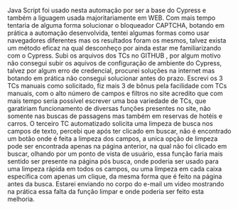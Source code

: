 Java Script foi usado nesta automação por ser a base do Cypress e também a liguagem usada majoritariamente em WEB.
Com mais tempo tentaria de alguma forma solucionar o bloqueador CAPTCHA, botando em prática a automação desenvolvida, tentei algumas formas como usar navegadores diferentes mas os resultados foram os mesmos, talvez exista um método eficaz na qual desconheço por ainda estar me familiarizando com o Cypress.
Subi os arquivos dos TCs no GITHUB , por algum motivo não consegui subir os aquivos de configuração de ambiente do Cypress, talvez por algum erro de credencial, procurei soluções na internet mas botando em prática não consegui solucionar antes do prazo.
Escrevi os 3 TCs manuais como solicitado, fiz mais 3 de bônus pela facilidade com TCs manuais, com o alto número de campos e filtros no site acredito que com mais tempo seria possível escrever uma boa variedade de TCs, que garatiriam funcionamento de diversas funções presentes no site, não somente nas buscas de passagens mas também em reservas de hotéis e carros.
O terceiro TC automatizado solicita uma limpeza de busca nos campos de texto, percebi que após ter clicado em buscar, não é encontrado um botão onde é feita a limpeza dos campos, a unica opção de limpeza pode ser encontrada apenas na página anterior, na qual não foi clicado em buscar, olhando por um ponto de vista de usuário, essa função faria mais sentido ser presente na página pós busca, onde poderia ser usado para uma limpeza rápida em todos os campos, ou uma limpeza em cada caixa específica com apenas um clique, da mesma forma que é feito na página antes da busca.
Estarei enviando no corpo do e-mail um video mostrando na prática essa falta da função limpar e onde poderia ser feito esta melhoria.
